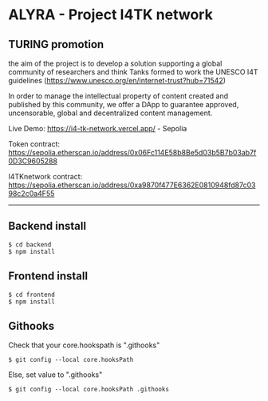 # ALYRA - Project I4TK network
## TURING promotion

the aim of the project is to develop a solution supporting a global community of researchers and think Tanks formed to work the UNESCO I4T guidelines (https://www.unesco.org/en/internet-trust?hub=71542)

In order to manage the intellectual property of content created and published by this community, we offer a DApp to guarantee approved, uncensorable, global and decentralized content management.

Live Demo: https://i4-tk-network.vercel.app/ - Sepolia

Token contract: https://sepolia.etherscan.io/address/0x06Fc114E58b8Be5d03b5B7b03ab7f0D3C9605288

I4TKnetwork contract: https://sepolia.etherscan.io/address/0xa9870f477E6362E0810948fd87c0398c2c0a4F55


------------------------------

## Backend install

```
$ cd backend
$ npm install
```

## Frontend install

```
$ cd frontend
$ npm install
```

## Githooks

Check that your core.hookspath is ".githooks"
```
$ git config --local core.hooksPath
```

Else, set value to ".githooks"
```
$ git config --local core.hooksPath .githooks
